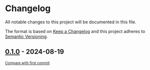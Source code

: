 # Changelog

All notable changes to this project will be documented in this file.

The format is based on [Keep a Changelog](http://keepachangelog.com/en/1.0.0/)
and this project adheres to [Semantic Versioning](http://semver.org/spec/v2.0.0.html).

<!-- insertion marker -->
## [0.1.0](https://github.com/tsypuk/aws-news/releases/tag/0.1.0) - 2024-08-19

<small>[Compare with first commit](https://github.com/tsypuk/aws-news/compare/04d358ba00ccf5a14249fd8d148ccadd42c32081...0.1.0)</small>

